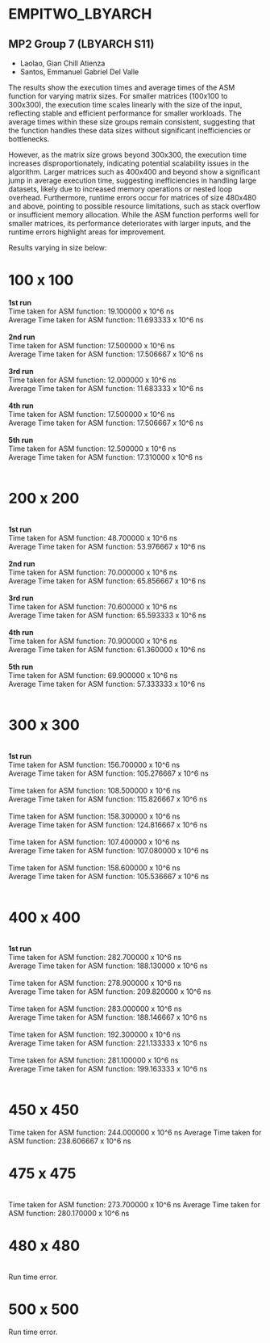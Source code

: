 # EMPITWO_LBYARCH

## MP2 Group 7 (LBYARCH S11)
- Laolao, Gian Chill Atienza
- Santos, Emmanuel Gabriel Del Valle

The results show the execution times and average times of the ASM function for varying matrix sizes. For smaller matrices (100x100 to 300x300), the execution time scales linearly with the size of the input, reflecting stable and efficient performance for smaller workloads. The average times within these size groups remain consistent, suggesting that the function handles these data sizes without significant inefficiencies or bottlenecks.

However, as the matrix size grows beyond 300x300, the execution time increases disproportionately, indicating potential scalability issues in the algorithm. Larger matrices such as 400x400 and beyond show a significant jump in average execution time, suggesting inefficiencies in handling large datasets, likely due to increased memory operations or nested loop overhead. Furthermore, runtime errors occur for matrices of size 480x480 and above, pointing to possible resource limitations, such as stack overflow or insufficient memory allocation. While the ASM function performs well for smaller matrices, its performance deteriorates with larger inputs, and the runtime errors highlight areas for improvement.


Results varying in size below:

<h1><b>100 x 100</b></h1>
<b>1st run</b> <br>
Time taken for ASM function: 19.100000 x 10^6 ns <br>
Average Time taken for ASM function: 11.693333 x 10^6 ns <br>
<br>
<b>2nd run</b> <br>
Time taken for ASM function: 17.500000 x 10^6 ns <br>
Average Time taken for ASM function: 17.506667 x 10^6 ns <br>
<br>
<b>3rd run</b> <br> 
Time taken for ASM function: 12.000000 x 10^6 ns <br>
Average Time taken for ASM function: 11.683333 x 10^6 ns <br>
<br>
<b>4th run</b> <br>
Time taken for ASM function: 17.500000 x 10^6 ns <br>
Average Time taken for ASM function: 17.506667 x 10^6 ns <br>
<br>
<b>5th run</b> <br>
Time taken for ASM function: 12.500000 x 10^6 ns <br>
Average Time taken for ASM function: 17.310000 x 10^6 ns <br>
<br>

<h1><b>200 x 200</b></h1>
<br>
<b>1st run</b> <br>
Time taken for ASM function: 48.700000 x 10^6 ns <br>
Average Time taken for ASM function: 53.976667 x 10^6 ns <br>
<br>
<b>2nd run</b> <br>
Time taken for ASM function: 70.000000 x 10^6 ns <br>
Average Time taken for ASM function: 65.856667 x 10^6 ns <br>
<br>
<b>3rd run</b> <br>
Time taken for ASM function: 70.600000 x 10^6 ns <br>
Average Time taken for ASM function: 65.593333 x 10^6 ns <br>
<br>
<b>4th run</b> <br>
Time taken for ASM function: 70.900000 x 10^6 ns <br>
Average Time taken for ASM function: 61.360000 x 10^6 ns <br>
<br>
<b>5th run</b> <br>
Time taken for ASM function: 69.900000 x 10^6 ns <br>
Average Time taken for ASM function: 57.333333 x 10^6 ns <br>
<br>

<h1><b>300 x 300</b></h1>
<br>
<b>1st run</b> <br>
Time taken for ASM function: 156.700000 x 10^6 ns <br>
Average Time taken for ASM function: 105.276667 x 10^6 ns <br>
<br>
Time taken for ASM function: 108.500000 x 10^6 ns <br>
Average Time taken for ASM function: 115.826667 x 10^6 ns <br>
<br>
Time taken for ASM function: 158.300000 x 10^6 ns <br>
Average Time taken for ASM function: 124.816667 x 10^6 ns <br>
<br> 
Time taken for ASM function: 107.400000 x 10^6 ns <br>
Average Time taken for ASM function: 107.080000 x 10^6 ns <br>
<br>
Time taken for ASM function: 158.600000 x 10^6 ns <br>
Average Time taken for ASM function: 105.536667 x 10^6 ns <br>
<br>

<h1><b>400 x 400</b></h1>
<br>
<b>1st run</b> <br>
Time taken for ASM function: 282.700000 x 10^6 ns <br>
Average Time taken for ASM function: 188.130000 x 10^6 ns <br>
<br> 
Time taken for ASM function: 278.900000 x 10^6 ns <br>
Average Time taken for ASM function: 209.820000 x 10^6 ns <br>
<br>
Time taken for ASM function: 283.000000 x 10^6 ns <br>
Average Time taken for ASM function: 188.146667 x 10^6 ns <br>
<br>
Time taken for ASM function: 192.300000 x 10^6 ns <br>
Average Time taken for ASM function: 221.133333 x 10^6 ns <br>
<br>
Time taken for ASM function: 281.100000 x 10^6 ns <br>
Average Time taken for ASM function: 199.163333 x 10^6 ns <br>
<br>

<h1><b>450 x 450</b></h1>
</b>
Time taken for ASM function: 244.000000 x 10^6 ns </b>
Average Time taken for ASM function: 238.606667 x 10^6 ns </b>
</b>

<h1><b>475 x 475</b></h1>
<br>
Time taken for ASM function: 273.700000 x 10^6 ns </b>
Average Time taken for ASM function: 280.170000 x 10^6 ns </b>
</b>

<h1><b>480 x 480</b></h1>
<br>
Run time error. <br>


<h1><b>500 x 500</b></h1>
Run time error. <be>
